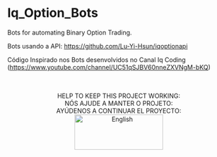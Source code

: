 # Iq_Option_Bots

Bots for automating Binary Option Trading.

Bots usando a API: https://github.com/Lu-Yi-Hsun/iqoptionapi

Código Inspirado nos Bots desenvolvidos no Canal Iq Coding (https://www.youtube.com/channel/UC51qSJBV60nneZXVNgM-bKQ)


</div><br><br>
<div align="center">
    HELP TO KEEP THIS PROJECT WORKING:<BR>
    NÓS AJUDE A MANTER O PROJETO:<br>
    AYÚDENOS A CONTINUAR EL PROYECTO:<br>

<a href="https://www.paypal.com/cgi-bin/webscr?cmd=_s-xclick&hosted_button_id=GSZBCGK7Z465J&source=url">
    <img src="https://raw.githubusercontent.com/iqoptionapi/iqoptionapi/master/docs/paypal-donate-button.png"
        alt="English" width="200" height="80" />
</a>
</div>

